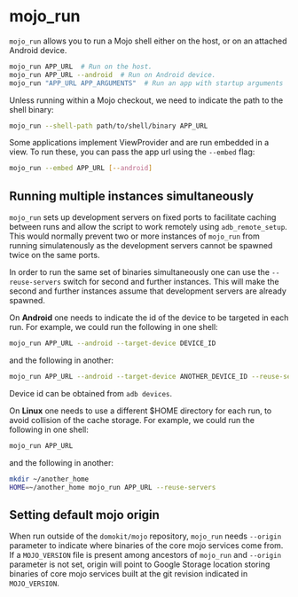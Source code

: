 # mojo_run

`mojo_run` allows you to run a Mojo shell either on the host, or on an attached
Android device.

```sh
mojo_run APP_URL  # Run on the host.
mojo_run APP_URL --android  # Run on Android device.
mojo_run "APP_URL APP_ARGUMENTS"  # Run an app with startup arguments
```

Unless running within a Mojo checkout, we need to indicate the path to the shell
binary:

```sh
mojo_run --shell-path path/to/shell/binary APP_URL
```

Some applications implement ViewProvider and are run embedded in a view. To run
these, you can pass the app url using the `--embed` flag:

```sh
mojo_run --embed APP_URL [--android]
```

## Running multiple instances simultaneously

`mojo_run` sets up development servers on fixed ports to facilitate caching
between runs and allow the script to work remotely using `adb_remote_setup`.
This would normally prevent two or more instances of `mojo_run` from running
simulatenously as the development servers cannot be spawned twice on the same
ports.

In order to run the same set of binaries simultaneously one can use the
`--reuse-servers` switch for second and further instances. This will make the
second and further instances assume that development servers are already
spawned.

On **Android** one needs to indicate the id of the device to be targeted in each
run. For example, we could run the following in one shell:

```sh
mojo_run APP_URL --android --target-device DEVICE_ID
```

and the following in another:

```sh
mojo_run APP_URL --android --target-device ANOTHER_DEVICE_ID --reuse-servers
```

Device id can be obtained from `adb devices`.

On **Linux** one needs to use a different $HOME directory for each run, to avoid
collision of the cache storage. For example, we could run the following in one
shell:

```sh
mojo_run APP_URL
```

and the following in another:

```sh
mkdir ~/another_home
HOME=~/another_home mojo_run APP_URL --reuse-servers
```

## Setting default mojo origin

When run outside of the `domokit/mojo` repository, `mojo_run` needs `--origin`
parameter to indicate where binaries of the core mojo services come from. If a
`MOJO_VERSION` file is present among ancestors of `mojo_run` and `--origin`
parameter is not set, origin will point to Google Storage location storing
binaries of core mojo services built at the git revision indicated in
`MOJO_VERSION`.
